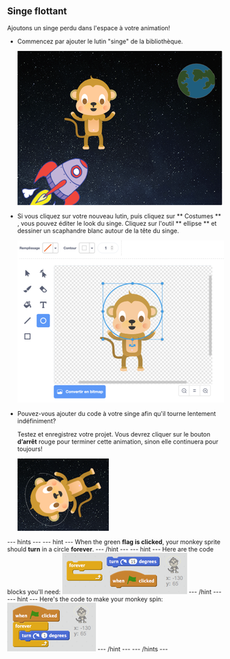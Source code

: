 ## Singe flottant

Ajoutons un singe perdu dans l'espace à votre animation!

+ Commencez par ajouter le lutin "singe" de la bibliothèque.
    
    ![Ajouter un lutin de singe](images/space-monkey-sprite.png)

+ Si vous cliquez sur votre nouveau lutin, puis cliquez sur ** Costumes ** , vous pouvez éditer le look du singe. Cliquez sur l'outil ** ellipse ** et dessiner un scaphandre blanc autour de la tête du singe.
    
    ![Casque de cosmonaute de singe](images/space-monkey-edit.png)

+ Pouvez-vous ajouter du code à votre singe afin qu'il tourne lentement indéfiniment?
    
    Testez et enregistrez votre projet. Vous devrez cliquer sur le bouton **d’arrêt** rouge pour terminer cette animation, sinon elle continuera pour toujours!
    
    ![Blocs pour un singe en rotation](images/space-spin-test.png)

\--- hints \--- \--- hint \--- When the green **flag is clicked**, your monkey sprite should **turn** in a circle **forever**. \--- /hint \--- \--- hint \--- Here are the code blocks you'll need: ![Blocks for a spinning monkey](images/space-spin-blocks.png) \--- /hint \--- \--- hint \--- Here's the code to make your monkey spin: ![Code for a spinning monkey](images/space-spin-code.png) \--- /hint \--- \--- /hints \---
